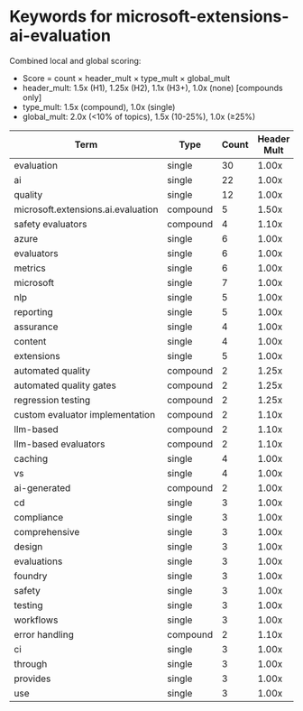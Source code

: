 # Keywords for microsoft-extensions-ai-evaluation

Combined local and global scoring:
- Score = count × header_mult × type_mult × global_mult
- header_mult: 1.5x (H1), 1.25x (H2), 1.1x (H3+), 1.0x (none) [compounds only]
- type_mult: 1.5x (compound), 1.0x (single)
- global_mult: 2.0x (<10% of topics), 1.5x (10-25%), 1.0x (≥25%)

| Term | Type | Count | Header Mult | Type Mult | Global Mult | Score |
|------|------|-------|-------------|-----------|-------------|-------|
| evaluation | single | 30 | 1.00x | 1.00x | 2.0x | 60.000 |
| ai | single | 22 | 1.00x | 1.00x | 2.0x | 44.000 |
| quality | single | 12 | 1.00x | 1.00x | 2.0x | 24.000 |
| microsoft.extensions.ai.evaluation | compound | 5 | 1.50x | 1.50x | 2.0x | 22.500 |
| safety evaluators | compound | 4 | 1.10x | 1.50x | 2.0x | 13.200 |
| azure | single | 6 | 1.00x | 1.00x | 2.0x | 12.000 |
| evaluators | single | 6 | 1.00x | 1.00x | 2.0x | 12.000 |
| metrics | single | 6 | 1.00x | 1.00x | 2.0x | 12.000 |
| microsoft | single | 7 | 1.00x | 1.00x | 1.5x | 10.500 |
| nlp | single | 5 | 1.00x | 1.00x | 2.0x | 10.000 |
| reporting | single | 5 | 1.00x | 1.00x | 2.0x | 10.000 |
| assurance | single | 4 | 1.00x | 1.00x | 2.0x | 8.000 |
| content | single | 4 | 1.00x | 1.00x | 2.0x | 8.000 |
| extensions | single | 5 | 1.00x | 1.00x | 1.5x | 7.500 |
| automated quality | compound | 2 | 1.25x | 1.50x | 2.0x | 7.500 |
| automated quality gates | compound | 2 | 1.25x | 1.50x | 2.0x | 7.500 |
| regression testing | compound | 2 | 1.25x | 1.50x | 2.0x | 7.500 |
| custom evaluator implementation | compound | 2 | 1.10x | 1.50x | 2.0x | 6.600 |
| llm-based | compound | 2 | 1.10x | 1.50x | 2.0x | 6.600 |
| llm-based evaluators | compound | 2 | 1.10x | 1.50x | 2.0x | 6.600 |
| caching | single | 4 | 1.00x | 1.00x | 1.5x | 6.000 |
| vs | single | 4 | 1.00x | 1.00x | 1.5x | 6.000 |
| ai-generated | compound | 2 | 1.00x | 1.50x | 2.0x | 6.000 |
| cd | single | 3 | 1.00x | 1.00x | 2.0x | 6.000 |
| compliance | single | 3 | 1.00x | 1.00x | 2.0x | 6.000 |
| comprehensive | single | 3 | 1.00x | 1.00x | 2.0x | 6.000 |
| design | single | 3 | 1.00x | 1.00x | 2.0x | 6.000 |
| evaluations | single | 3 | 1.00x | 1.00x | 2.0x | 6.000 |
| foundry | single | 3 | 1.00x | 1.00x | 2.0x | 6.000 |
| safety | single | 3 | 1.00x | 1.00x | 2.0x | 6.000 |
| testing | single | 3 | 1.00x | 1.00x | 2.0x | 6.000 |
| workflows | single | 3 | 1.00x | 1.00x | 2.0x | 6.000 |
| error handling | compound | 2 | 1.10x | 1.50x | 1.5x | 4.950 |
| ci | single | 3 | 1.00x | 1.00x | 1.5x | 4.500 |
| through | single | 3 | 1.00x | 1.00x | 1.5x | 4.500 |
| provides | single | 3 | 1.00x | 1.00x | 1.0x | 3.000 |
| use | single | 3 | 1.00x | 1.00x | 1.0x | 3.000 |
